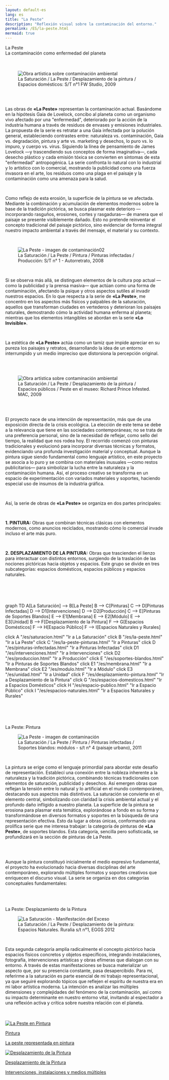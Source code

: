 ```yaml
---
layout: default-es  
lang: es  
title: "La Peste"  
description: "Reflexión visual sobre la contaminación del entorno."  
permalink: /ES/la-peste.html  
mermaid: true  
---
```


<div class="titulo">La Peste</div>

<div class="subtitulo">La contaminación como enfermedad del planeta</div>
<br><br>
<figure class="imagen-con-caption">
  <img src="/assets/img/la-peste-ruido-fweason-024.jpg" alt="Obra artística sobre contaminación ambiental" loading="lazy">
  <figcaption>La Saturación / La Peste / Desplazamiento de la pintura / Espacios domésticos: S/T n°1 FW Studio, 2009</figcaption>
</figure>
<br>
<div class="parrafo" style="margin-top: 6%;"> 
  <p>
    Las obras de <strong>«La Peste»</strong> representan la contaminación actual. Basándome en la hipótesis Gaia de Lovelock, concibo al planeta como un organismo vivo afectado por una "enfermedad", deteriorado por la acción de la industria humana a través de residuos de envases y emisiones industriales. La propuesta de la serie es retratar a una Gaia infectada por la polución general, estableciendo contrastes entre: naturaleza vs. contaminación, Gaia vs. degradación, pintura y arte vs. marketing y desechos, lo puro vs. lo impuro, y cuerpo vs. virus. Siguiendo la línea de pensamiento de James Lovelock —y trascendiendo sus conceptos de forma imaginativa—, cada desecho plástico y cada emisión tóxica se convierten en síntomas de esta "enfermedad" antropogénica. La serie confronta lo natural con lo industrial y lo artístico con lo comercial, mostrando la publicidad como una fuerza invasora en el arte, los residuos como una plaga en el paisaje y la contaminación como una amenaza para la salud.
  </p>
  <br>
  <p>
    Como reflejo de esta erosión, la superficie de la pintura se ve afectada. Mediante la combinación y acumulación de elementos modernos sobre la base de la tradición pictórica, se busca plasmar este deterioro —incorporando rasguños, erosiones, cortes y rasgaduras— de manera que el paisaje se presente visiblemente dañado. Esto no pretende reinventar el concepto tradicional del paisaje pictórico, sino evidenciar de forma integral nuestro impacto ambiental a través del mensaje, el material y su contexto.
  </p></div>
  <br>
<figure class="imagen-con-caption"> <img src="/assets/img/la-peste---intro02.jpg" alt="La Peste - imagen de contaminación02" loading="lazy">
  <figcaption>La Saturación / La Peste / Pintura / Pinturas infectadas / Producción: S/T n° 1 - Autorretrato, 2008</figcaption> </figure>
  <br>
  <div class="parrafo"> 
  <p>
    Si se observa más allá, se distinguen elementos de la cultura pop actual —como la publicidad y la prensa masiva— que actúan como una forma de contaminación, afectando la psique y otros aspectos sutiles al invadir nuestros espacios. En lo que respecta a la serie de <strong>«La Peste»</strong>, me concentro en los aspectos más físicos y palpables de la saturación, aquellos que transforman ciudades en vertederos y deterioran los paisajes naturales, demostrando cómo la actividad humana enferma al planeta; mientras que los elementos intangibles se abordan en la serie <strong>«Lo Invisible»</strong>.
  </p>
  <br>
  <p>
    La estética de <strong>«La Peste»</strong> actúa como un tamiz que impide apreciar en su pureza los paisajes y retratos, desarrollando la idea de un entorno interrumpido y un medio impreciso que distorsiona la percepción original.
  </p>
</div>
<br><br>
<figure class="imagen-con-caption">
  <img src="/assets/img/la-peste---intro01.jpg" alt="Obra artística sobre contaminación ambiental" loading="lazy">
  <figcaption>La Saturación / La Peste / Desplazamiento de la pintura / Espacios públicos / Peste en el museo: Richard Prince Infested. MAC, 2009</figcaption>
</figure>
<br><br>
<div class="parrafo">
  <p>
    El proyecto nace de una intención de representación, más que de una exposición directa de la crisis ecológica. La elección de este tema se debe a la relevancia que tiene en las sociedades contemporáneas; no se trata de una preferencia personal, sino de la necesidad de reflejar, como sello del tiempo, la realidad que nos rodea hoy. El recorrido comenzó con pinturas tradicionales y evolucionó para incorporar diversas técnicas y formatos, evidenciando una profunda investigación material y conceptual. Aunque la pintura sigue siendo fundamental como lenguaje artístico, en este proyecto se asocia a lo puro y se combina con materiales inusuales —como restos publicitarios— para simbolizar la lucha entre la naturaleza y la contaminación humana. Así, el proceso creativo se transforma en un espacio de experimentación con variados materiales y soportes, haciendo especial uso de insumos de la industria gráfica.
  </p>
</div>
<br>
<div class="parrafo">
  <p>
    Así, la serie de obras de <strong>«La Peste»</strong> se organiza en dos partes principales:
  </p>
  <br>
  <p>
    <strong>1. PINTURA:</strong> Obras que combinan técnicas clásicas con elementos modernos, como anuncios reciclados, mostrando cómo lo comercial invade incluso el arte más puro.
  </p>
  <br>
  <p>
    <strong>2. DESPLAZAMIENTO DE LA PINTURA:</strong> Obras que trascienden el lienzo para interactuar con distintos entornos, surgiendo de la traslación de las nociones pictóricas hacia objetos y espacios. Este grupo se divide en tres subcategorías: espacios domésticos, espacios públicos y espacios naturales.
  </p>
</div>
<br>
<br><br>
<br>
<div class="mermaid">
graph TD
  A[La Saturación] --> B[La Peste]
  B --> C[Pinturas]
  C --> D[Pinturas Infectadas]
  D --> D1[Intervenciones]
  D --> D2[Producción]
  C --> E[Pinturas de Soportes Blandos]
  E --> E1[Membrana]
  E --> E2[Módulo]
  E --> E3[Unidad]
  B --> F[Desplazamiento de la Pintura]
  F --> G[Espacios Domésticos]
  F --> H[Espacio Público]
  F --> I[Espacios Naturales y Rurales]

  click A "/es/saturacion.html" "Ir a La Saturación"
  click B "/es/la-peste.html" "Ir a La Peste"
  click C "/es/la-peste-pinturas.html" "Ir a Pinturas"
  click D "/es/pinturas-infectadas.html" "Ir a Pinturas Infectadas"
  click D1 "/es/intervenciones.html" "Ir a Intervenciones"
  click D2 "/es/produccion.html" "Ir a Producción"
  click E "/es/soportes-blandos.html" "Ir a Pinturas de Soportes Blandos"
  click E1 "/es/membrana.html" "Ir a Membrana"
  click E2 "/es/modulo.html" "Ir a Módulo"
  click E3 "/es/unidad.html" "Ir a Unidad"
  click F "/es/desplazamiento-pintura.html" "Ir a Desplazamiento de la Pintura"
  click G "/es/espacios-domesticos.html" "Ir a Espacios Domésticos"
  click H "/es/espacio-publico.html" "Ir a Espacio Público"
  click I "/es/espacios-naturales.html" "Ir a Espacios Naturales y Rurales"
</div>
<br><br><br><br>
<div class="subtitulo">La Peste: Pintura</div>
<figure class="imagen-con-caption">
  <img src="/assets/img/la-peste-pintura-s-blando-mod-04.jpg" alt="La Peste - imagen de contaminación" loading="lazy">
  <figcaption>La Saturación / La Peste / Pintura / Pinturas infectadas / Soportes blandos: módulos - s/t n° 4 (paisaje urbano), 2011</figcaption>
</figure>
<br>
<div class="parrafo">
  <p>
    La pintura se erige como el lenguaje primordial para abordar este desafío de representación. Establecí una conexión entre la nobleza inherente a la naturaleza y la tradición pictórica, combinando técnicas tradicionales con elementos de saturación, publicidad y desechos. Así emergen obras que reflejan la tensión entre lo natural y lo artificial en el mundo contemporáneo, destacando sus aspectos más distintivos. La saturación se convierte en el elemento central, simbolizando con claridad la crisis ambiental actual y el profundo daño infligido a nuestro planeta. La superficie de la pintura se erosiona para plasmar esta temática, explorándose a fondo en su forma y transformándose en diversos formatos y soportes en la búsqueda de una representación efectiva. Esto da lugar a obras únicas, conformando una prolífica serie que me interesa trabajar: la categoría de pinturas de <strong>«La Peste»</strong>, de soportes blandos. Esta categoría, sencilla pero sofisticada, se profundizará en la sección de pinturas de La Peste.
  </p>
  <br><br>
  <p>
    Aunque la pintura constituyó inicialmente el medio expresivo fundamental, el proyecto ha evolucionado hacia diversas disciplinas del arte contemporáneo, explorando múltiples formatos y soportes creativos que enriquecen el discurso visual. La serie se organiza en dos categorías conceptuales fundamentales:
  </p>
</div>
<br><br><br>
<div class="subtitulo">La Peste: Desplazamiento de la Pintura</div>
<figure class="imagen-con-caption">
  <img src="/assets/img/la-peste-desp-espacio-rural-ruralias01.jpg" alt="La Saturación - Manifestación del Exceso" loading="lazy">
  <figcaption>La Saturación / La Peste / Desplazamiento de la pintura: Espacios Naturales. Ruralia s/t n°1, EGGS 2012</figcaption>
</figure>
<br>
<div class="parrafo">
  <p>
    Esta segunda categoría amplía radicalmente el concepto pictórico hacia espacios físicos concretos y objetos específicos, integrando instalaciones, fotografía, intervenciones artísticas y obras efímeras que dialogan con su entorno. A través de estas manifestaciones se busca materializar un aspecto que, por su presencia constante, pasa desapercibido. Para mí, referirme a la saturación es parte esencial de mi trabajo representacional, ya que seguiré explorando tópicos que reflejen el espíritu de nuestra era en mi labor artística moderna. La intención es analizar las múltiples dimensiones y complejidades del fenómeno de la contaminación, así como su impacto determinante en nuestro entorno vital, invitando al espectador a una reflexión activa y crítica sobre nuestra relación con el planeta.
  </p>
</div>
<br><br>
<div class="button-container">
  <a href="/ES/peste-pintura.html" class="fancy-button">
    <div class="button-content">
      <img src="/assets/img/boton-la-peste-pintura.gif" alt="La Peste en Pintura">
      <p class="title">Pintura</p>
      <p class="subtitle">La peste representada en pintura</p>
    </div>
  </a>
  <a href="/contaminacion-sonora.html" class="fancy-button">
    <div class="button-content">
      <img src="/assets/img/boton-la-peste-desplazamiento.gif" alt="Desplazamiento de la Pintura">
      <p class="title">Desplazamiento de la Pintura</p>
      <p class="subtitle">Intervenciones, instalaciones y medios múltiples</p>
    </div>
  </a>
</div>
<br>
